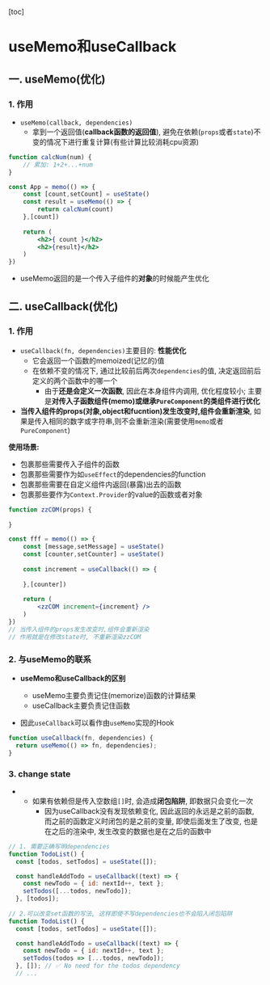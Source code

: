 [toc]

# useMemo和useCallback

## 一. useMemo(优化)

### 1. 作用

- `useMemo(callback, dependencies)`
  - 拿到一个返回值(**callback函数的返回值**), 避免在依赖(`props`或者`state`)不变的情况下进行重复计算(有些计算比较消耗cpu资源)


```jsx
function calcNum(num) {
    // 累加: 1+2+...+num
}

const App = memo(() => {
    const [count,setCount] = useState()
    const result = useMemo(() => {
        return calcNum(count)
    },[count])
    
    return (
        <h2>{ count }</h2>
    	<h2>{result}</h2>
    )
})
```

- useMemo返回的是一个传入子组件的**对象**的时候能产生优化



## 二. useCallback(优化)

### 1. 作用

- `useCallback(fn, dependencies)`主要目的: **性能优化**
  - 它会返回一个函数的memoized(记忆的)值
  - 在依赖不变的情况下, 通过比较前后两次`dependencies`的值, 决定返回前后定义的两个函数中的哪一个
    - 由于**还是会定义一次函数**, 因此在本身组件内调用, 优化程度较小; 主要是**对传入子函数组件(memo)或继承`PureComponent`的类组件进行优化**
- **当传入组件的props(对象,object和fucntion)发生改变时,组件会重新渲染**, 如果是传入相同的数字或字符串,则不会重新渲染(需要使用`memo`或者`PureComponent`)



**使用场景:**

- 包裹那些需要传入子组件的函数
- 包裹那些需要作为如`useEffect`的dependencies的function
- 包裹那些需要在自定义组件内返回(暴露)出去的函数
- 包裹那些要作为`Context.Provider`的value的函数或者对象

```jsx
function zzCOM(props) {
    
}

const fff = memo(() => {
	const [message,setMessage] = useState()
    const [counter,setCounter] = useState()
    
    const increment = useCallback(() => {
        
    },[counter])
    
    return (
    	<zzCOM increment={increment} />
    )
})
// 当传入组件的props发生改变时,组件会重新渲染
// 作用就是在修改state时, 不重新渲染zzCOM
```



### 2. 与useMemo的联系

- **useMemo和useCallback的区别**
  - useMemo主要负责记住(memorize)函数的计算结果
  - useCallback主要负责记住函数

- 因此`useCallback`可以看作由`useMemo`实现的Hook

```jsx
function useCallback(fn, dependencies) {
  return useMemo(() => fn, dependencies);
}
```



### 3. change state

- - 如果有依赖但是传入空数组`[]`时, 会造成**闭包陷阱**, 即数据只会变化一次
    - 因为useCallback没有发现依赖变化, 因此返回的永远是之前的函数, 而之前的函数定义时闭包的是之前的变量, 即使后面发生了改变, 也是在之后的渲染中, 发生改变的数据也是在之后的函数中

```jsx
// 1. 需要正确写明dependencies
function TodoList() {
  const [todos, setTodos] = useState([]);

  const handleAddTodo = useCallback((text) => {
    const newTodo = { id: nextId++, text };
    setTodos([...todos, newTodo]);
  }, [todos]);
    
// 2.可以改变set函数的写法, 这样即使不写dependencies也不会陷入闭包陷阱
function TodoList() {
  const [todos, setTodos] = useState([]);

  const handleAddTodo = useCallback((text) => {
    const newTodo = { id: nextId++, text };
    setTodos(todos => [...todos, newTodo]);
  }, []); // ✅ No need for the todos dependency
  // ...
```




